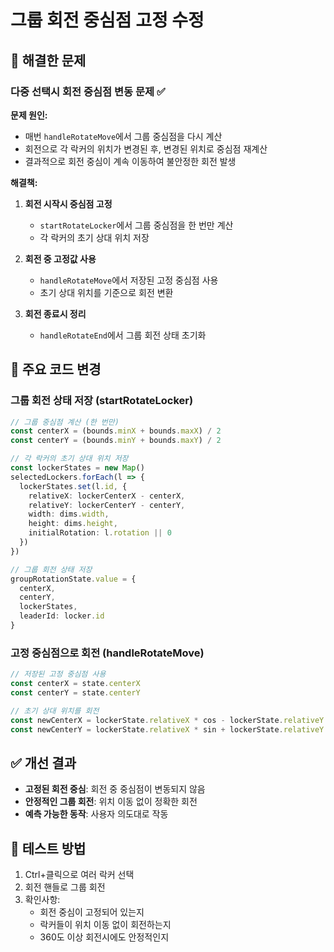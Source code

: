 # 그룹 회전 중심점 고정 수정

## 🔧 해결한 문제

### 다중 선택시 회전 중심점 변동 문제 ✅

**문제 원인:**
- 매번 `handleRotateMove`에서 그룹 중심점을 다시 계산
- 회전으로 각 락커의 위치가 변경된 후, 변경된 위치로 중심점 재계산
- 결과적으로 회전 중심이 계속 이동하여 불안정한 회전 발생

**해결책:**
1. **회전 시작시 중심점 고정**
   - `startRotateLocker`에서 그룹 중심점을 한 번만 계산
   - 각 락커의 초기 상대 위치 저장
   
2. **회전 중 고정값 사용**
   - `handleRotateMove`에서 저장된 고정 중심점 사용
   - 초기 상대 위치를 기준으로 회전 변환
   
3. **회전 종료시 정리**
   - `handleRotateEnd`에서 그룹 회전 상태 초기화

## 📝 주요 코드 변경

### 그룹 회전 상태 저장 (startRotateLocker)
```typescript
// 그룹 중심점 계산 (한 번만)
const centerX = (bounds.minX + bounds.maxX) / 2
const centerY = (bounds.minY + bounds.maxY) / 2

// 각 락커의 초기 상대 위치 저장
const lockerStates = new Map()
selectedLockers.forEach(l => {
  lockerStates.set(l.id, {
    relativeX: lockerCenterX - centerX,
    relativeY: lockerCenterY - centerY,
    width: dims.width,
    height: dims.height,
    initialRotation: l.rotation || 0
  })
})

// 그룹 회전 상태 저장
groupRotationState.value = {
  centerX,
  centerY,
  lockerStates,
  leaderId: locker.id
}
```

### 고정 중심점으로 회전 (handleRotateMove)
```typescript
// 저장된 고정 중심점 사용
const centerX = state.centerX
const centerY = state.centerY

// 초기 상대 위치를 회전
const newCenterX = lockerState.relativeX * cos - lockerState.relativeY * sin + centerX
const newCenterY = lockerState.relativeX * sin + lockerState.relativeY * cos + centerY
```

## ✅ 개선 결과

- **고정된 회전 중심**: 회전 중 중심점이 변동되지 않음
- **안정적인 그룹 회전**: 위치 이동 없이 정확한 회전
- **예측 가능한 동작**: 사용자 의도대로 작동

## 🧪 테스트 방법

1. Ctrl+클릭으로 여러 락커 선택
2. 회전 핸들로 그룹 회전
3. 확인사항:
   - 회전 중심이 고정되어 있는지
   - 락커들이 위치 이동 없이 회전하는지
   - 360도 이상 회전시에도 안정적인지